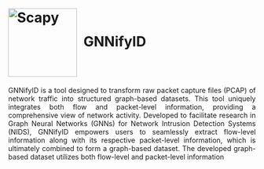 # <img src="https://github.com/Yasir-ali-farrukh/GNNifyID/assets/93033074/639c44f4-45c3-4335-b76d-4bc439a65e76" width="140" valign="middle" alt="Scapy" />&nbsp; GNNifyID

<p align="justify">GNNifyID is a tool designed to transform raw packet capture files (PCAP) of network traffic into structured graph-based datasets. This tool uniquely integrates both flow and packet-level information, providing a comprehensive view of network activity. Developed to facilitate research in Graph Neural Networks (GNNs) for Network Intrusion Detection Systems (NIDS), GNNifyID empowers users to seamlessly extract flow-level information along with its respective packet-level information, which is ultimately combined to form a graph-based dataset. The developed graph-based dataset utilizes both flow-level and packet-level information</p>


